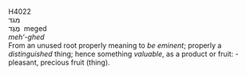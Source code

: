 <body>
  <p>H4022<br>  מגד  <br> מֶגֶד  ‎  meged  <br><i>meh‘-ghed </i><br>From an unused root properly meaning to <i>be</i> <i>eminent</i>; properly a <i>distinguished</i> thing; hence something <i>valuable</i>, as a product or fruit: - pleasant, precious fruit (thing).<br></p>
 </body>